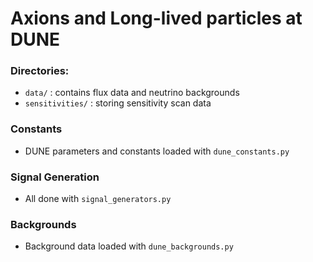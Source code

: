 # Axions and Long-lived particles at DUNE

### Directories:

* ```data/``` : contains flux data and neutrino backgrounds
* ```sensitivities/``` : storing sensitivity scan data


### Constants
* DUNE parameters and constants loaded with ```dune_constants.py```


### Signal Generation

* All done with ```signal_generators.py```


### Backgrounds

* Background data loaded with ```dune_backgrounds.py```


